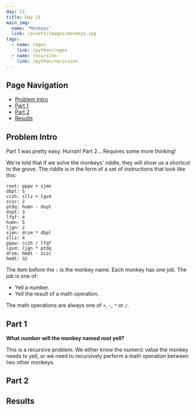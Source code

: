 ```yaml
---
day: 21
title: Day 21
main_img:
  name: "Monkeys"
  link: /assets/images/monkeys.jpg
tags: 
  - name: regex
    link: /python/regex
  - name: recursion
    link: /python/recursion
---
```


## Page Navigation

- [Problem Intro](#problem-intro)
- [Part 1](#part-1)
- [Part 2](#part-2)
- [Results](#results)

## Problem Intro

Part 1 was pretty easy. Hurrah!  Part 2... Requires some more thinking!

We're told that if we solve the monkeys' riddle, they will show us a shortcut to the grove. The riddle is in the form of a set of instructions that look like this:

```text
root: pppw + sjmn
dbpl: 5
cczh: sllz + lgvd
zczc: 2
ptdq: humn - dvpt
dvpt: 3
lfqf: 4
humn: 5
ljgn: 2
sjmn: drzm * dbpl
sllz: 4
pppw: cczh / lfqf
lgvd: ljgn * ptdq
drzm: hmdt - zczc
hmdt: 32
```

The item before the `:` is the monkey name. Each monkey has one job.  The job is one of:
- Yell a number.
- Yell the result of a math operation.

The math operations are always one of `+`, `-`, `*` or `/`.

## Part 1

**What number will the monkey named _root_ yell?**

This is a recursive problem. We either know the numeric value the monkey needs to yell, or we need to recursively perform a math operation between two other monkeys.



## Part 2

## Results